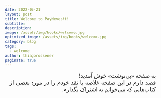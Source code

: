 ```yaml
---
date: 2022-05-21
layout: post
title: Welcome to PayNevesht!
subtitle: 
description:
image: /assets/img/books/welcome.jpg
optimized_image: /assets/img/books/welcome.jpg
category: blog
tags:
  - welcome
author: thiagorossener
paginate: true
---
```


<div align="justify" dir="rtl" style="font-family:vazir;font-size:18px;margin-left:3%;margin-right:3%;">

به صفحه «پی‌نوشت» خوش آمدید!<br>
قصد دارم در این صفحه خلاصه یا نقد خودم را در مورد بعضی از کتاب‌هایی که می‌خوانم به اشتراک بگذارم.



